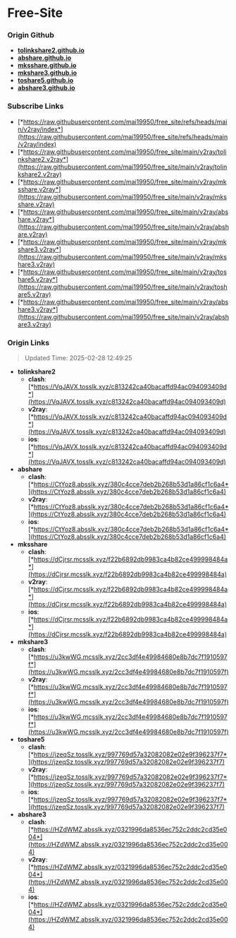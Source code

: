 # Free-Site

### Origin Github

- [**tolinkshare2.github.io**](https://github.com/tolinkshare2/tolinkshare2.github.io)
- [**abshare.github.io**](https://github.com/abshare/abshare.github.io)
- [**mksshare.github.io**](https://github.com/mksshare/mksshare.github.io)
- [**mkshare3.github.io**](https://github.com/mkshare3/mkshare3.github.io)
- [**toshare5.github.io**](https://github.com/toshare5/toshare5.github.io)
- [**abshare3.github.io**](https://github.com/abshare3/abshare3.github.io)

### Subscribe Links

- [*https://raw.githubusercontent.com/mai19950/free_site/refs/heads/main/v2ray/index*](https://raw.githubusercontent.com/mai19950/free_site/refs/heads/main/v2ray/index)
- [*https://raw.githubusercontent.com/mai19950/free_site/main/v2ray/tolinkshare2.v2ray*](https://raw.githubusercontent.com/mai19950/free_site/main/v2ray/tolinkshare2.v2ray)
- [*https://raw.githubusercontent.com/mai19950/free_site/main/v2ray/mksshare.v2ray*](https://raw.githubusercontent.com/mai19950/free_site/main/v2ray/mksshare.v2ray)
- [*https://raw.githubusercontent.com/mai19950/free_site/main/v2ray/abshare.v2ray*](https://raw.githubusercontent.com/mai19950/free_site/main/v2ray/abshare.v2ray)
- [*https://raw.githubusercontent.com/mai19950/free_site/main/v2ray/mkshare3.v2ray*](https://raw.githubusercontent.com/mai19950/free_site/main/v2ray/mkshare3.v2ray)
- [*https://raw.githubusercontent.com/mai19950/free_site/main/v2ray/toshare5.v2ray*](https://raw.githubusercontent.com/mai19950/free_site/main/v2ray/toshare5.v2ray)
- [*https://raw.githubusercontent.com/mai19950/free_site/main/v2ray/abshare3.v2ray*](https://raw.githubusercontent.com/mai19950/free_site/main/v2ray/abshare3.v2ray)

### Origin Links

> Updated Time: 2025-02-28 12:49:25

- **tolinkshare2**
  - **clash**: [*https://VqJAVX.tosslk.xyz/c813242ca40bacaffd94ac094093409d*](https://VqJAVX.tosslk.xyz/c813242ca40bacaffd94ac094093409d)
  - **v2ray**: [*https://VqJAVX.tosslk.xyz/c813242ca40bacaffd94ac094093409d*](https://VqJAVX.tosslk.xyz/c813242ca40bacaffd94ac094093409d)
  - **ios**: [*https://VqJAVX.tosslk.xyz/c813242ca40bacaffd94ac094093409d*](https://VqJAVX.tosslk.xyz/c813242ca40bacaffd94ac094093409d)
- **abshare**
  - **clash**: [*https://CtYoz8.absslk.xyz/380c4cce7deb2b268b53d1a86cf1c6a4*](https://CtYoz8.absslk.xyz/380c4cce7deb2b268b53d1a86cf1c6a4)
  - **v2ray**: [*https://CtYoz8.absslk.xyz/380c4cce7deb2b268b53d1a86cf1c6a4*](https://CtYoz8.absslk.xyz/380c4cce7deb2b268b53d1a86cf1c6a4)
  - **ios**: [*https://CtYoz8.absslk.xyz/380c4cce7deb2b268b53d1a86cf1c6a4*](https://CtYoz8.absslk.xyz/380c4cce7deb2b268b53d1a86cf1c6a4)
- **mksshare**
  - **clash**: [*https://dCjrsr.mcsslk.xyz/f22b6892db9983ca4b82ce499998484a*](https://dCjrsr.mcsslk.xyz/f22b6892db9983ca4b82ce499998484a)
  - **v2ray**: [*https://dCjrsr.mcsslk.xyz/f22b6892db9983ca4b82ce499998484a*](https://dCjrsr.mcsslk.xyz/f22b6892db9983ca4b82ce499998484a)
  - **ios**: [*https://dCjrsr.mcsslk.xyz/f22b6892db9983ca4b82ce499998484a*](https://dCjrsr.mcsslk.xyz/f22b6892db9983ca4b82ce499998484a)
- **mkshare3**
  - **clash**: [*https://u3kwWG.mcsslk.xyz/2cc3df4e49984680e8b7dc7f1910597f*](https://u3kwWG.mcsslk.xyz/2cc3df4e49984680e8b7dc7f1910597f)
  - **v2ray**: [*https://u3kwWG.mcsslk.xyz/2cc3df4e49984680e8b7dc7f1910597f*](https://u3kwWG.mcsslk.xyz/2cc3df4e49984680e8b7dc7f1910597f)
  - **ios**: [*https://u3kwWG.mcsslk.xyz/2cc3df4e49984680e8b7dc7f1910597f*](https://u3kwWG.mcsslk.xyz/2cc3df4e49984680e8b7dc7f1910597f)
- **toshare5**
  - **clash**: [*https://jzeqSz.tosslk.xyz/997769d57a32082082e02e9f396237f7*](https://jzeqSz.tosslk.xyz/997769d57a32082082e02e9f396237f7)
  - **v2ray**: [*https://jzeqSz.tosslk.xyz/997769d57a32082082e02e9f396237f7*](https://jzeqSz.tosslk.xyz/997769d57a32082082e02e9f396237f7)
  - **ios**: [*https://jzeqSz.tosslk.xyz/997769d57a32082082e02e9f396237f7*](https://jzeqSz.tosslk.xyz/997769d57a32082082e02e9f396237f7)
- **abshare3**
  - **clash**: [*https://HZdWMZ.absslk.xyz/0321996da8536ec752c2ddc2cd35e004*](https://HZdWMZ.absslk.xyz/0321996da8536ec752c2ddc2cd35e004)
  - **v2ray**: [*https://HZdWMZ.absslk.xyz/0321996da8536ec752c2ddc2cd35e004*](https://HZdWMZ.absslk.xyz/0321996da8536ec752c2ddc2cd35e004)
  - **ios**: [*https://HZdWMZ.absslk.xyz/0321996da8536ec752c2ddc2cd35e004*](https://HZdWMZ.absslk.xyz/0321996da8536ec752c2ddc2cd35e004)
